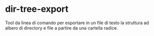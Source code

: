 # dir-tree-export
Tool da linea di comando per esportare in un file di testo la struttura ad albero di directory e file a partire da una cartella radice.
